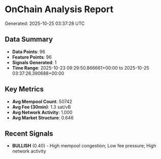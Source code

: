 # OnChain Analysis Report
Generated: 2025-10-25 03:37:28 UTC

## Data Summary
- **Data Points**: 96
- **Feature Points**: 96
- **Signals Generated**: 1
- **Time Range**: 2025-10-23 09:29:50.866661+00:00 to 2025-10-25 03:37:26.390688+00:00

## Key Metrics
- **Avg Mempool Count**: 50742
- **Avg Fee (30min)**: 1.3 sat/vB
- **Avg Network Activity**: 1.000
- **Avg Market Structure**: 0.646

## Recent Signals
- **BULLISH** (0.40) - High mempool congestion; Low fee pressure; High network activity
